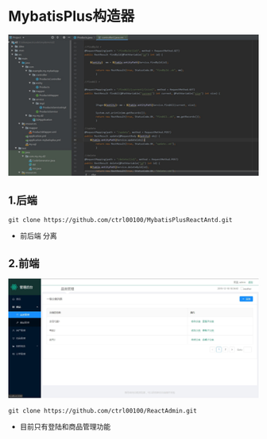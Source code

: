 # MybatisPlus构造器

![dm](https://github.com/ctrl00100/ReactAdmin/blob/master/img/dm.jpg)

## 1.后端

```shell
git clone https://github.com/ctrl00100/MybatisPlusReactAntd.git
```

- 前后端    分离

## 2.前端

![qt](https://github.com/ctrl00100/ReactAdmin/blob/master/img/qt.jpg)

```shell
git clone https://github.com/ctrl00100/ReactAdmin.git
```
- 目前只有登陆和商品管理功能